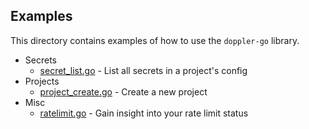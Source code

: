 ## Examples

This directory contains examples of how to use the `doppler-go` library.

- Secrets
  - [secret_list.go](secret_list.go) - List all secrets in a project's config
- Projects
  - [project_create.go](project_create.go) - Create a new project
- Misc
  - [ratelimit.go](ratelimit.go) - Gain insight into your rate limit status
